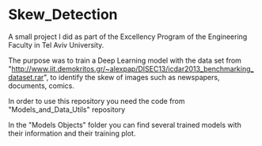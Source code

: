 # Skew_Detection
A small project I did as part of the Excellency Program of the Engineering Faculty in Tel Aviv University. 

The purpose was to train a Deep Learning model with the data set from "http://www.iit.demokritos.gr/~alexpap/DISEC13/icdar2013_benchmarking_dataset.rar", 
to identify the skew of images such as newspapers, documents, comics.

In order to use this repository you need the code from "Models_and_Data_Utils" repository

In the "Models Objects" folder you can find several trained models with their information and their training plot. 

